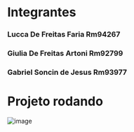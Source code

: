 # Integrantes 

### Lucca De Freitas Faria Rm94267
### Giulia De Freitas Artoni Rm92799
### Gabriel Soncin de Jesus Rm93977

# Projeto rodando <br>
![image](https://github.com/luccaFreitass/GS-Kotlin/assets/115364569/51771436-f055-4567-a356-f762a63a779b)

